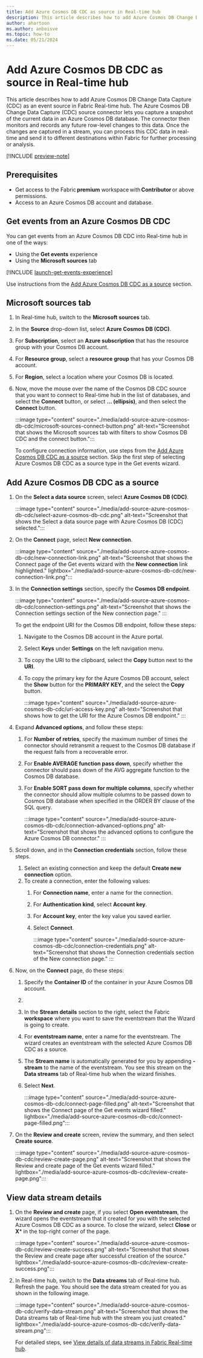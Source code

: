 ```yaml
---
title: Add Azure Cosmos DB CDC as source in Real-time hub
description: This article describes how to add Azure Cosmos DB Change Data Capture (CDC) as an event source in Fabric Real-time hub. 
author: ahartoon
ms.author: anboisve
ms.topic: how-to
ms.date: 05/21/2024
---
```


# Add Azure Cosmos DB CDC as source in Real-time hub
This article describes how to add Azure Cosmos DB Change Data Capture (CDC) as an event source in Fabric Real-time hub. The Azure Cosmos DB Change Data Capture (CDC) source connector lets you capture a snapshot of the current data in an Azure Cosmos DB database. The connector then monitors and records any future row-level changes to this data. Once the changes are captured in a stream, you can process this CDC data in real-time and send it to different destinations within Fabric for further processing or analysis.

[!INCLUDE [preview-note](./includes/preview-note.md)]

## Prerequisites 

- Get access to the Fabric **premium** workspace with **Contributor** or above permissions. 
- Access to an Azure Cosmos DB account and database.

## Get events from an Azure Cosmos DB CDC
You can get events from an Azure Cosmos DB CDC into Real-time hub in one of the ways:

- Using the **Get events** experience
- Using the **Microsoft sources** tab


[!INCLUDE [launch-get-events-experience](./includes/launch-get-events-experience.md)]

Use instructions from the [Add Azure Cosmos DB CDC as a source](#add-azure-cosmos-db-cdc-as-a-source) section. 

## Microsoft sources tab

1. In Real-time hub, switch to the **Microsoft sources** tab. 
1. In the **Source** drop-down list, select **Azure Cosmos DB (CDC)**. 
1. For **Subscription**, select an **Azure subscription** that has the resource group with your Cosmos DB account. 
1. For **Resource group**, select a **resource group** that has your Cosmos DB account.
1. For **Region**, select a location where your Cosmos DB is located. 
1. Now, move the mouse over the name of the Cosmos DB CDC source that you want to connect to Real-time hub in the list of databases, and select the **Connect** button, or select **... (ellipsis)**, and then select the **Connect** button. 

    :::image type="content" source="./media/add-source-azure-cosmos-db-cdc/microsoft-sources-connect-button.png" alt-text="Screenshot that shows the Microsoft sources tab with filters to show Cosmos DB CDC and the connect button.":::

    To configure connection information, use steps from the [Add Azure Cosmos DB CDC as a source](#add-azure-cosmos-db-cdc-as-a-source) section. Skip the first step of selecting Azure Cosmos DB CDC as a source type in the Get events wizard. 

## Add Azure Cosmos DB CDC as a source

1. On the **Select a data source** screen, select **Azure Cosmos DB (CDC)**.

    :::image type="content" source="./media/add-source-azure-cosmos-db-cdc/select-azure-cosmos-db-cdc.png" alt-text="Screenshot that shows the Select a data source page with Azure Cosmos DB (CDC) selected.":::
1. On the **Connect** page, select **New connection**.

    :::image type="content" source="./media/add-source-azure-cosmos-db-cdc/new-connection-link.png" alt-text="Screenshot that shows the Connect page of the Get events wizard with the **New connection** link highlighted." lightbox="./media/add-source-azure-cosmos-db-cdc/new-connection-link.png"::: 
1. In the **Connection settings** section, specify the **Cosmos DB endpoint**. 

    :::image type="content" source="./media/add-source-azure-cosmos-db-cdc/connection-settings.png" alt-text="Screenshot that shows the Connection settings section of the New connection page." ::: 

    To get the endpoint URI for the Cosmos DB endpoint, follow these steps:
    1. Navigate to the Cosmos DB account in the Azure portal. 
    1. Select **Keys** under **Settings** on the left navigation menu.
    1. To copy the URI to the clipboard, select the **Copy** button next to the **URI**. 
    1. To copy the primary key for the Azure Cosmos DB account, select the **Show** button for the **PRIMARY KEY**, and the select the **Copy** button. 

        :::image type="content" source="./media/add-source-azure-cosmos-db-cdc/uri-access-key.png" alt-text="Screenshot that shows how to get the URI for the Azure Cosmos DB endpoint." ::: 
1. Expand **Advanced options**, and follow these steps:
    1. For **Number of retries**, specify the maximum number of times the connector should retransmit a request to the Cosmos DB database if the request fails from a recoverable error. 
    1. For **Enable AVERAGE function pass down**, specify whether the connector should pass down of the AVG aggregate function to the Cosmos DB database. 
    1. For **Enable SORT pass down for multiple columns**, specify whether the connector should allow multiple columns to be passed down to Cosmos DB database when specified in the ORDER BY clause of the SQL query. 
    
        :::image type="content" source="./media/add-source-azure-cosmos-db-cdc/connection-advanced-options.png" alt-text="Screenshot that shows the advanced options to configure the Azure Cosmos DB connector." :::         
1. Scroll down, and in the **Connection credentials** section, follow these steps.
    1. Select an existing connection and keep the default **Create new connection** option. 
    1. To create a connection, enter the following values:
        1. For **Connection name**, enter a name for the connection. 
        1. For **Authentication kind**, select **Account key**. 
        1. For **Account key**, enter the key value you saved earlier. 
        1. Select **Connect**.
   
            :::image type="content" source="./media/add-source-azure-cosmos-db-cdc/connection-credentials.png" alt-text="Screenshot that shows the Connection credentials section of the New connection page." ::: 
1. Now, on the **Connect** page, do these steps:
    1. Specify the **Container ID** of the container in your Azure Cosmos DB account. 
    1. 
    1. In the **Stream details** section to the right, select the Fabric **workspace** where you want to save the eventstream that the Wizard is going to create. 
    1. For **eventstream name**, enter a name for the eventstream. The wizard creates an eventstream with the selected Azure Cosmos DB CDC as a source.
    1. The **Stream name** is automatically generated for you by appending **-stream** to the name of the eventstream. You see this stream on the **Data streams** tab of Real-time hub when the wizard finishes. 
    1. Select **Next**. 

        :::image type="content" source="./media/add-source-azure-cosmos-db-cdc/connect-page-filled.png" alt-text="Screenshot that shows the Connect page of the Get events wizard filled." lightbox="./media/add-source-azure-cosmos-db-cdc/connect-page-filled.png":::         
1. On the **Review and create** screen, review the summary, and then select **Create source**.

      :::image type="content" source="./media/add-source-azure-cosmos-db-cdc/review-create-page.png" alt-text="Screenshot that shows the Review and create page of the Get events wizard filled." lightbox="./media/add-source-azure-cosmos-db-cdc/review-create-page.png":::         

## View data stream details

1. On the **Review and create** page, if you select **Open eventstream**, the wizard opens the eventstream that it created for you with the selected Azure Cosmos DB CDC as a source. To close the wizard, select **Close** or **X*** in the top-right corner of the page.

    :::image type="content" source="./media/add-source-azure-cosmos-db-cdc/review-create-success.png" alt-text="Screenshot that shows the Review and create page after successful creation of the source." lightbox="./media/add-source-azure-cosmos-db-cdc/review-create-success.png":::
1. In Real-time hub, switch to the **Data streams** tab of Real-time hub. Refresh the page. You should see the data stream created for you as shown in the following image.

    :::image type="content" source="./media/add-source-azure-cosmos-db-cdc/verify-data-stream.png" alt-text="Screenshot that shows the Data streams tab of Real-time hub with the stream you just created." lightbox="./media/add-source-azure-cosmos-db-cdc/verify-data-stream.png":::

    For detailed steps, see [View details of data streams in Fabric Real-time hub](view-data-stream-details.md).
